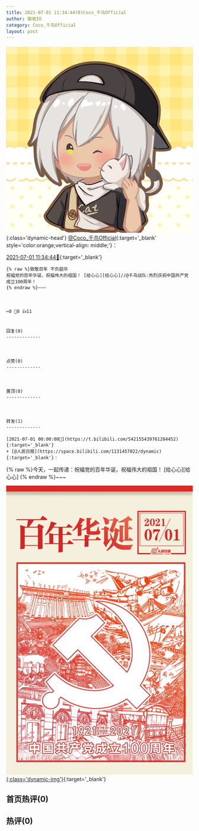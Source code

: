 ```yaml
---
title: 2021-07-01 11:34:44(0)Coco_千鸟Official
author: 御坂IO
category: Coco_千鸟Official
layout: post
---
```


![img](/images/85e485bc0dbd0cde4d15f24d7cffe9704618ad10.jpg){:class='dynamic-head'}
[@Coco_千鸟Official](https://space.bilibili.com/1891728206/dynamic){:target='_blank' style='color:orange;vertical-align: middle;'}：

[2021-07-01 11:34:44🔗](https://t.bilibili.com/542334471181783804){:target='_blank'}

~~~
{% raw %}致敬百年 不负韶华
祝福党的百年华诞，祝福伟大的祖国！ [给心心][给心心]//@千鸟战队:热烈庆祝中国共产党成立100周年！
{% endraw %}~~~



↪️0 💬0 👍11


回复(0)
-------------



点赞(0)
-------------



置顶(0)
-------------



转发(1)
-------------

[2021-07-01 00:00:00🔗](https://t.bilibili.com/542155439761284452){:target='_blank'}
+ [@人民日报](https://space.bilibili.com/1131457022/dynamic){:target='_blank'}：
~~~
{% raw %}今天，一起传递：祝福党的百年华诞，祝福伟大的祖国！ [给心心][给心心]
{% endraw %}~~~


[![img](/images/8c26f6b4387b10823e6215b6505cf939bf9317aa.jpg){:class='dynamic-img'}](/images/8c26f6b4387b10823e6215b6505cf939bf9317aa.jpg){:target='_blank'}




首页热评(0)
-------------



热评(0)
-------------



